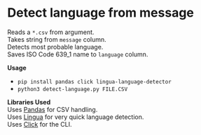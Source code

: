 # Detect language from message

Reads a `*.csv` from argument.  
Takes string from `message` column.  
Detects most probable language.  
Saves ISO Code 639_1 name to `language` column.

**Usage** 
- `pip install pandas click lingua-language-detector`
- `python3 detect-language.py FILE.CSV`  


**Libraries Used**  
Uses [Pandas](https://pandas.pydata.org/) for CSV handling.  
Uses [Lingua](https://github.com/pemistahl/lingua-py) for very quick language detection.  
Uses [Click](https://click.palletsprojects.com/en/8.1.x/) for the CLI.

